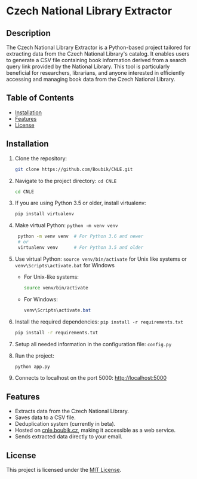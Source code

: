 # Czech National Library Extractor

## Description

The Czech National Library Extractor is a Python-based project tailored for extracting data from the Czech National Library's catalog. It enables users to generate a CSV file containing book information derived from a search query link provided by the National Library. This tool is particularly beneficial for researchers, librarians, and anyone interested in efficiently accessing and managing book data from the Czech National Library.

## Table of Contents

- [Installation](#installation)
- [Features](#features)
- [License](#license)

## Installation

1. Clone the repository:

   ```bash
   git clone https://github.com/Boubik/CNLE.git
   ```

1. Navigate to the project directory: `cd CNLE`

   ```bash
   cd CNLE
   ```

1. If you are using Python 3.5 or older, install virtualenv:

   ```bash
   pip install virtualenv

   ```

1. Make virtual Python: `python -m venv venv`

   ```bash
    python -m venv venv  # For Python 3.6 and newer
    # or
    virtualenv venv      # For Python 3.5 and older
   ```

1. Use virtual Python: `source venv/bin/activate` for Unix like systems or `venv\Scripts\activate.bat` for Windows

    - For Unix-like systems:

        ```bash
        source venv/bin/activate
        ```

    - For Windows:

        ```powershell
        venv\Scripts\activate.bat
        ```

1. Install the required dependencies: `pip install -r requirements.txt`

    ```bash
    pip install -r requirements.txt
    ```

1. Setup all needed information in the configuration file: `config.py`

1. Run the project:

      ```bash
      python app.py
      ```

1. Connects to localhost on the port 5000: [http://localhost:5000](http://localhost:5000)

## Features

- Extracts data from the Czech National Library.
- Saves data to a CSV file.
- Deduplication system (currently in beta).
- Hosted on [cnle.boubik.cz](https://cnle.boubik.cz), making it accessible as a web service.
- Sends extracted data directly to your email.

## License

This project is licensed under the [MIT License](LICENSE).

